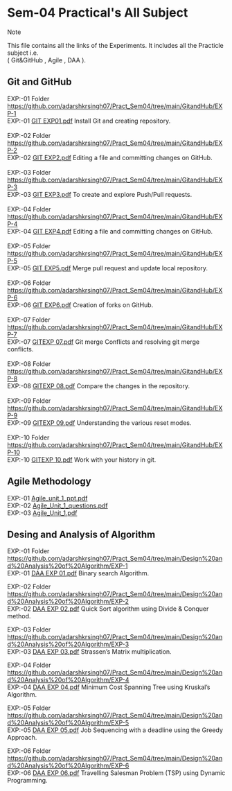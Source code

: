 # Sem-04 Practical's All Subject
> [!NOTE]
> This file contains all the links of the Experiments.
> It includes all the Practicle subject i.e.  
> ( Git&GitHub , Agile , DAA ).

## Git and GitHub   
EXP:-01  Folder https://github.com/adarshkrsingh07/Pract_Sem04/tree/main/GitandHub/EXP-1  
EXP:-01 [GIT EXP01.pdf](https://github.com/adarshkrsingh07/Pract_Sem04/files/14445228/GIT.EXP01.pdf) Install Git and creating repository.   
<br>
EXP:-02 Folder https://github.com/adarshkrsingh07/Pract_Sem04/tree/main/GitandHub/EXP-2      
EXP:-02 [GIT EXP2.pdf](https://github.com/adarshkrsingh07/Pract_Sem04/files/14445240/GIT.EXP2.pdf)   Editing a file and committing changes on GitHub.  
<br>
EXP:-03 Folder https://github.com/adarshkrsingh07/Pract_Sem04/tree/main/GitandHub/EXP-3  
EXP:-03 [GIT EXP3.pdf](https://github.com/adarshkrsingh07/Pract_Sem04/files/14445248/GIT.EXP3.pdf)   To create and explore Push/Pull requests.  
<br>
EXP:-04 Folder https://github.com/adarshkrsingh07/Pract_Sem04/tree/main/GitandHub/EXP-4  
EXP:-04 [GIT EXP4.pdf](https://github.com/adarshkrsingh07/Pract_Sem04/files/14445256/GIT.EXP4.pdf)   Editing a file and committing changes on GitHub.<br>
<br>
EXP:-05 Folder https://github.com/adarshkrsingh07/Pract_Sem04/tree/main/GitandHub/EXP-5  
EXP:-05 [GIT EXP5.pdf](https://github.com/adarshkrsingh07/Pract_Sem04/files/14452186/GIT.EXP5.pdf)  Merge pull request and update local repository.  
<br>
EXP:-06 Folder https://github.com/adarshkrsingh07/Pract_Sem04/tree/main/GitandHub/EXP-6  
EXP:-06 [GIT EXP6.pdf](https://github.com/adarshkrsingh07/Pract_Sem04/files/14513994/GIT.EXP6.pdf)  Creation of forks on GitHub.  
<br>
EXP:-07 Folder https://github.com/adarshkrsingh07/Pract_Sem04/tree/main/GitandHub/EXP-7  
EXP:-07 [GITEXP 07.pdf](https://github.com/adarshkrsingh07/Pract_Sem04/files/15033728/GITEXP.07.pdf)  Git merge Conflicts and resolving git merge conflicts.  
<br>
EXP:-08 Folder https://github.com/adarshkrsingh07/Pract_Sem04/tree/main/GitandHub/EXP-8  
EXP:-08 [GITEXP 08.pdf](https://github.com/adarshkrsingh07/Pract_Sem04/files/15033829/GITEXP.08.pdf) Compare the changes in the repository.    
<br>
EXP:-09 Folder https://github.com/adarshkrsingh07/Pract_Sem04/tree/main/GitandHub/EXP-9  
EXP:-09 [GITEXP 09.pdf](https://github.com/adarshkrsingh07/Pract_Sem04/files/15033841/GITEXP.09.pdf)  Understanding the various reset modes.    
<br>
EXP:-10 Folder https://github.com/adarshkrsingh07/Pract_Sem04/tree/main/GitandHub/EXP-10  
EXP:-10 [GITEXP 10.pdf](https://github.com/adarshkrsingh07/Pract_Sem04/files/15033849/GITEXP.10.pdf)  Work with your history in git.

## Agile Methodology
EXP:-01 [Agile_unit_1_ppt.pdf](https://github.com/adarshkrsingh07/Pract_Sem04/files/14445344/Agile_unit_1_ppt.pdf)  
EXP:-02 [Agile_Unit_1_questions.pdf](https://github.com/adarshkrsingh07/Pract_Sem04/files/14445345/Agile_Unit_1_questions.pdf)  
EXP:-03 [Agile_Unit_1.pdf](https://github.com/adarshkrsingh07/Pract_Sem04/files/14445346/Agile_Unit_1.pdf)  

## Desing and Analysis of Algorithm
EXP:-01 Folder https://github.com/adarshkrsingh07/Pract_Sem04/tree/main/Design%20and%20Analysis%20of%20Algorithm/EXP-1  
EXP:-01 [DAA EXP 01.pdf](https://github.com/adarshkrsingh07/Pract_Sem04/files/14445490/DAA.EXP.01.pdf)  Binary search Algorithm.<br>

EXP:-02 Folder https://github.com/adarshkrsingh07/Pract_Sem04/tree/main/Design%20and%20Analysis%20of%20Algorithm/EXP-2    
EXP:-02 [DAA EXP 02.pdf](https://github.com/adarshkrsingh07/Pract_Sem04/files/14445492/DAA.EXP.02.pdf)  Quick Sort algorithm using Divide & Conquer method.<br> 

EXP:-03 Folder https://github.com/adarshkrsingh07/Pract_Sem04/tree/main/Design%20and%20Analysis%20of%20Algorithm/EXP-3  
EXP:-03 [DAA EXP 03.pdf](https://github.com/adarshkrsingh07/Pract_Sem04/files/14445489/DAA.EXP.03.pdf)  Strassen’s Matrix multiplication.<br>

EXP:-04 Folder https://github.com/adarshkrsingh07/Pract_Sem04/tree/main/Design%20and%20Analysis%20of%20Algorithm/EXP-4  
EXP:-04 [DAA EXP 04.pdf](https://github.com/adarshkrsingh07/Pract_Sem04/files/14445498/DAA.EXP.04.pdf)  Minimum Cost Spanning Tree using Kruskal’s Algorithm.<br>

EXP:-05 Folder https://github.com/adarshkrsingh07/Pract_Sem04/tree/main/Design%20and%20Analysis%20of%20Algorithm/EXP-5  
EXP:-05 [DAA EXP 05.pdf](https://github.com/adarshkrsingh07/Pract_Sem04/files/14445496/DAA.EXP.05.pdf)  Job Sequencing with a deadline using the Greedy Approach.<br>

EXP:-06 Folder https://github.com/adarshkrsingh07/Pract_Sem04/tree/main/Design%20and%20Analysis%20of%20Algorithm/EXP-6  
EXP:-06 [DAA EXP 06.pdf](https://github.com/adarshkrsingh07/Pract_Sem04/files/14445493/DAA.EXP.06.pdf)  Travelling Salesman Problem (TSP) using Dynamic Programming.  

